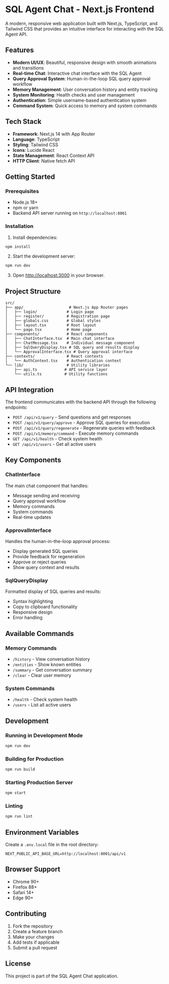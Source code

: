 # SQL Agent Chat - Next.js Frontend

A modern, responsive web application built with Next.js, TypeScript, and Tailwind CSS that provides an intuitive interface for interacting with the SQL Agent API.

## Features

- **Modern UI/UX**: Beautiful, responsive design with smooth animations and transitions
- **Real-time Chat**: Interactive chat interface with the SQL Agent
- **Query Approval System**: Human-in-the-loop SQL query approval workflow
- **Memory Management**: User conversation history and entity tracking
- **System Monitoring**: Health checks and user management
- **Authentication**: Simple username-based authentication system
- **Command System**: Quick access to memory and system commands

## Tech Stack

- **Framework**: Next.js 14 with App Router
- **Language**: TypeScript
- **Styling**: Tailwind CSS
- **Icons**: Lucide React
- **State Management**: React Context API
- **HTTP Client**: Native fetch API

## Getting Started

### Prerequisites

- Node.js 18+ 
- npm or yarn
- Backend API server running on `http://localhost:8001`

### Installation

1. Install dependencies:
```bash
npm install
```

2. Start the development server:
```bash
npm run dev
```

3. Open [http://localhost:3000](http://localhost:3000) in your browser.

## Project Structure

```
src/
├── app/                    # Next.js App Router pages
│   ├── login/             # Login page
│   ├── register/          # Registration page
│   ├── globals.css        # Global styles
│   ├── layout.tsx         # Root layout
│   └── page.tsx           # Home page
├── components/            # React components
│   ├── ChatInterface.tsx  # Main chat interface
│   ├── ChatMessage.tsx    # Individual message component
│   ├── SqlQueryDisplay.tsx # SQL query and results display
│   └── ApprovalInterface.tsx # Query approval interface
├── contexts/              # React contexts
│   └── AuthContext.tsx    # Authentication context
└── lib/                   # Utility libraries
    ├── api.ts            # API service layer
    └── utils.ts          # Utility functions
```

## API Integration

The frontend communicates with the backend API through the following endpoints:

- `POST /api/v1/query` - Send questions and get responses
- `POST /api/v1/query/approve` - Approve SQL queries for execution
- `POST /api/v1/query/regenerate` - Regenerate queries with feedback
- `POST /api/v1/memory/command` - Execute memory commands
- `GET /api/v1/health` - Check system health
- `GET /api/v1/users` - Get all active users

## Key Components

### ChatInterface
The main chat component that handles:
- Message sending and receiving
- Query approval workflow
- Memory commands
- System commands
- Real-time updates

### ApprovalInterface
Handles the human-in-the-loop approval process:
- Display generated SQL queries
- Provide feedback for regeneration
- Approve or reject queries
- Show query context and results

### SqlQueryDisplay
Formatted display of SQL queries and results:
- Syntax highlighting
- Copy to clipboard functionality
- Responsive design
- Error handling

## Available Commands

### Memory Commands
- `/history` - View conversation history
- `/entities` - Show known entities
- `/summary` - Get conversation summary
- `/clear` - Clear user memory

### System Commands
- `/health` - Check system health
- `/users` - List all active users

## Development

### Running in Development Mode
```bash
npm run dev
```

### Building for Production
```bash
npm run build
```

### Starting Production Server
```bash
npm start
```

### Linting
```bash
npm run lint
```

## Environment Variables

Create a `.env.local` file in the root directory:

```env
NEXT_PUBLIC_API_BASE_URL=http://localhost:8001/api/v1
```

## Browser Support

- Chrome 90+
- Firefox 88+
- Safari 14+
- Edge 90+

## Contributing

1. Fork the repository
2. Create a feature branch
3. Make your changes
4. Add tests if applicable
5. Submit a pull request

## License

This project is part of the SQL Agent Chat application.
